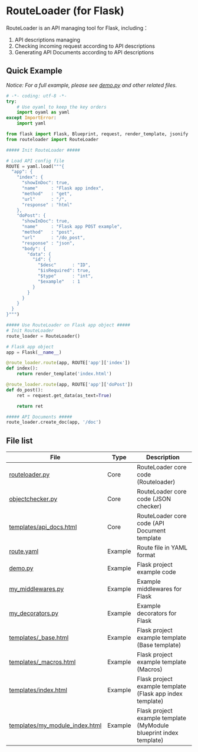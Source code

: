 # RouteLoader (for Flask)

RouteLoader is an API managing tool for Flask, including：
1. API descriptions managing
2. Checking incoming request according to API descriptions
3. Generating API Documents according to API descriptions



## Quick Example

*Notice: For a full example, please see [demo.py](demo.py) and other related files.*

```python
# -*- coding: utf-8 -*-
try:
    # Use oyaml to keep the key orders
    import oyaml as yaml
except ImportError:
    import yaml

from flask import Flask, Blueprint, request, render_template, jsonify
from routeloader import RouteLoader

##### Init RouteLoader #####

# Load API config file
ROUTE = yaml.load("""{
  "app": {
    "index": {
      "showInDoc": true,
      "name"     : "Flask app index",
      "method"   : "get",
      "url"      : "/",
      "response" : "html"
    },
    "doPost": {
      "showInDoc": true,
      "name"     : "Flask app POST example",
      "method"   : "post",
      "url"      : "/do_post",
      "response" : "json",
      "body": {
        "data": {
          "id": {
            "$desc"      : "ID",
            "$isRequired": true,
            "$type"      : "int",
            "$example"   : 1
          }
        }
      }
    }
  }
}""")

##### Use RouteLoader on Flask app object #####
# Init RouteLoader
route_loader = RouteLoader()

# Flask app object
app = Flask(__name__)

@route_loader.route(app, ROUTE['app']['index'])
def index():
    return render_template('index.html')

@route_loader.route(app, ROUTE['app']['doPost'])
def do_post():
    ret = request.get_data(as_text=True)

    return ret

##### API Documents #####
route_loader.create_doc(app, '/doc')
```



## File list

|                               File                               |   Type  |                            Description                             |
|------------------------------------------------------------------|---------|--------------------------------------------------------------------|
| [routeloader.py](routeloader.py)                                 | Core    | RouteLoader core code (Routeloader)                                |
| [objectchecker.py](objectchecker.py)                             | Core    | RouteLoader core code (JSON checker)                               |
| [templates/api_docs.html](templates/api_docs.html)               | Core    | RouteLoader core code (API Document template                       |
| [route.yaml](route.yaml)                                         | Example | Route file in YAML format                                          |
| [demo.py](demo.py)                                               | Example | Flask project example code                                         |
| [my_middlewares.py](my_middlewares.py)                           | Example | Example middlewares for Flask                                      |
| [my_decorators.py](my_decorators.py)                             | Example | Example decorators for Flask                                       |
| [templates/\_base.html](templates/_base.html)                    | Example | Flask project example template (Base template)                     |
| [templates/\_macros.html](templates/_macros.html)                | Example | Flask project example template (Macros)                            |
| [templates/index.html](templates/index.html)                     | Example | Flask project example template (Flask app index template)          |
| [templates/my_module_index.html](templates/my_module_index.html) | Example | Flask project example template (MyModule blueprint index template) |
